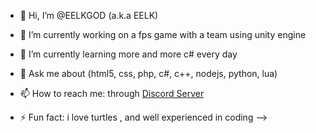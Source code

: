 - 👋 Hi, I’m @EELKGOD (a.k.a EELK)

- 🔭 I’m currently working on a fps game with a team using unity engine

- 🌱 I’m currently learning more and more c# every day

- 💬 Ask me about (html5, css, php, c#, c++, nodejs, python, lua)

- 📫 How to reach me: through [Discord Server](https://discord.gg/7WCa6XqzEk)  

- ⚡ Fun fact: i love turtles , and well experienced in coding -->


<!---
EELKGOD/EELKGOD is a ✨ special ✨ repository because its `README.md` (this file) appears on your GitHub profile.
You can click the Preview link to take a look at your changes.
--->
